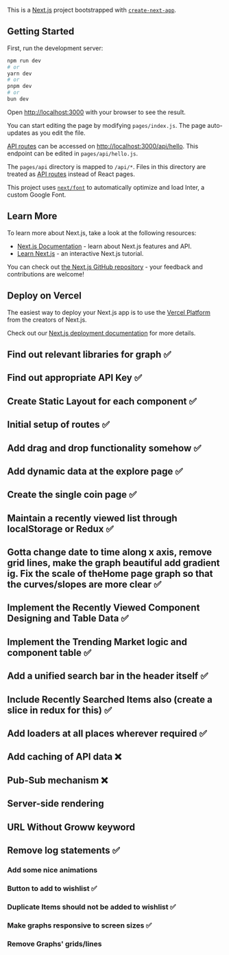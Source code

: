 This is a [Next.js](https://nextjs.org/) project bootstrapped with [`create-next-app`](https://github.com/vercel/next.js/tree/canary/packages/create-next-app).

## Getting Started

First, run the development server:

```bash
npm run dev
# or
yarn dev
# or
pnpm dev
# or
bun dev
```

Open [http://localhost:3000](http://localhost:3000) with your browser to see the result.

You can start editing the page by modifying `pages/index.js`. The page auto-updates as you edit the file.

[API routes](https://nextjs.org/docs/api-routes/introduction) can be accessed on [http://localhost:3000/api/hello](http://localhost:3000/api/hello). This endpoint can be edited in `pages/api/hello.js`.

The `pages/api` directory is mapped to `/api/*`. Files in this directory are treated as [API routes](https://nextjs.org/docs/api-routes/introduction) instead of React pages.

This project uses [`next/font`](https://nextjs.org/docs/basic-features/font-optimization) to automatically optimize and load Inter, a custom Google Font.

## Learn More

To learn more about Next.js, take a look at the following resources:

- [Next.js Documentation](https://nextjs.org/docs) - learn about Next.js features and API.
- [Learn Next.js](https://nextjs.org/learn) - an interactive Next.js tutorial.

You can check out [the Next.js GitHub repository](https://github.com/vercel/next.js/) - your feedback and contributions are welcome!

## Deploy on Vercel

The easiest way to deploy your Next.js app is to use the [Vercel Platform](https://vercel.com/new?utm_medium=default-template&filter=next.js&utm_source=create-next-app&utm_campaign=create-next-app-readme) from the creators of Next.js.

Check out our [Next.js deployment documentation](https://nextjs.org/docs/deployment) for more details.

## Find out relevant libraries for graph ✅

## Find out appropriate API Key ✅

## Create Static Layout for each component ✅

## Initial setup of routes ✅

## Add drag and drop functionality somehow ✅

## Add dynamic data at the explore page ✅

## Create the single coin page ✅

## Maintain a recently viewed list through localStorage or Redux ✅

## Gotta change date to time along x axis, remove grid lines, make the graph beautiful add gradient ig. Fix the scale of theHome page graph so that the curves/slopes are more clear ✅

## Implement the Recently Viewed Component Designing and Table Data ✅

## Implement the Trending Market logic and component table ✅

## Add a unified search bar in the header itself ✅

## Include Recently Searched Items also (create a slice in redux for this) ✅

## Add loaders at all places wherever required ✅

## Add caching of API data ❌

## Pub-Sub mechanism ❌

## Server-side rendering

## URL Without Groww keyword

## Remove log statements ✅

### Add some nice animations

### Button to add to wishlist ✅

### Duplicate Items should not be added to wishlist ✅

### Make graphs responsive to screen sizes ✅

### Remove Graphs' grids/lines
